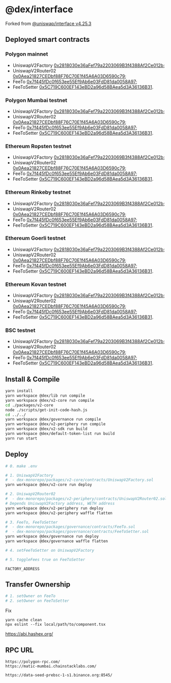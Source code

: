 # @dex/interface
Forked from
[@uniswap/interface v4.25.3](https://github.com/Uniswap/interface/tree/642a4177d8f589bbd5e0eeec3780222b59db9c30)

## Deployed smart contracts
### Polygon mainnet
  - UniswapV2Factory [0x2818030e36aFef79a2203069B3f4388Af2Ce012b](https://polygonscan.com/address/0x2818030e36aFef79a2203069B3f4388Af2Ce012b);
  - UniswapV2Router02 [0x0Aea21827CEDbf88F76C70E1f45A6A03D6590c79](https://polygonscan.com/address/0x0Aea21827CEDbf88F76C70E1f45A6A03D6590c79);
  - FeeTo [0x7f445fDc0f653ee55Ef9Ab6e03FdD81da0058A97](https://polygonscan.com/address/0x7f445fDc0f653ee55Ef9Ab6e03FdD81da0058A97);
  - FeeToSetter [0x5C719C600EF143eBD2a96d58BAea5d3A36136B31](https://polygonscan.com/address/0x5C719C600EF143eBD2a96d58BAea5d3A36136B31).

### Polygon Mumbai testnet
  - UniswapV2Factory [0x2818030e36aFef79a2203069B3f4388Af2Ce012b](https://mumbai.polygonscan.com/address/0x2818030e36aFef79a2203069B3f4388Af2Ce012b);
  - UniswapV2Router02 [0x0Aea21827CEDbf88F76C70E1f45A6A03D6590c79](https://mumbai.polygonscan.com/address/0x0Aea21827CEDbf88F76C70E1f45A6A03D6590c79);
  - FeeTo [0x7f445fDc0f653ee55Ef9Ab6e03FdD81da0058A97](https://mumbai.polygonscan.com/address/0x7f445fDc0f653ee55Ef9Ab6e03FdD81da0058A97);
  - FeeToSetter [0x5C719C600EF143eBD2a96d58BAea5d3A36136B31](https://mumbai.polygonscan.com/address/0x5C719C600EF143eBD2a96d58BAea5d3A36136B31).

### Ethereum Ropsten testnet
  - UniswapV2Factory [0x2818030e36aFef79a2203069B3f4388Af2Ce012b](https://ropsten.etherscan.io/address/0x2818030e36aFef79a2203069B3f4388Af2Ce012b);
  - UniswapV2Router02 [0x0Aea21827CEDbf88F76C70E1f45A6A03D6590c79](https://ropsten.etherscan.io/address/0x0Aea21827CEDbf88F76C70E1f45A6A03D6590c79);
  - FeeTo [0x7f445fDc0f653ee55Ef9Ab6e03FdD81da0058A97](https://ropsten.etherscan.io/address/0x7f445fDc0f653ee55Ef9Ab6e03FdD81da0058A97);
  - FeeToSetter [0x5C719C600EF143eBD2a96d58BAea5d3A36136B31](https://ropsten.etherscan.io/address/0x5C719C600EF143eBD2a96d58BAea5d3A36136B31).

### Ethereum Rinkeby testnet
  - UniswapV2Factory [0x2818030e36aFef79a2203069B3f4388Af2Ce012b](https://rinkeby.etherscan.io/address/0x2818030e36aFef79a2203069B3f4388Af2Ce012b);
  - UniswapV2Router02 [0x0Aea21827CEDbf88F76C70E1f45A6A03D6590c79](https://rinkeby.etherscan.io/address/0x0Aea21827CEDbf88F76C70E1f45A6A03D6590c79);
  - FeeTo [0x7f445fDc0f653ee55Ef9Ab6e03FdD81da0058A97](https://rinkeby.etherscan.io/address/0x7f445fDc0f653ee55Ef9Ab6e03FdD81da0058A97);
  - FeeToSetter [0x5C719C600EF143eBD2a96d58BAea5d3A36136B31](https://rinkeby.etherscan.io/address/0x5C719C600EF143eBD2a96d58BAea5d3A36136B31).

### Ethereum Goerli testnet
  - UniswapV2Factory [0x2818030e36aFef79a2203069B3f4388Af2Ce012b](https://goerli.etherscan.io/address/0x2818030e36aFef79a2203069B3f4388Af2Ce012b);
  - UniswapV2Router02 [0x0Aea21827CEDbf88F76C70E1f45A6A03D6590c79](https://goerli.etherscan.io/address/0x0Aea21827CEDbf88F76C70E1f45A6A03D6590c79);
  - FeeTo [0x7f445fDc0f653ee55Ef9Ab6e03FdD81da0058A97](https://goerli.etherscan.io/address/0x7f445fDc0f653ee55Ef9Ab6e03FdD81da0058A97);
  - FeeToSetter [0x5C719C600EF143eBD2a96d58BAea5d3A36136B31](https://goerli.etherscan.io/address/0x5C719C600EF143eBD2a96d58BAea5d3A36136B31).

### Ethereum Kovan testnet
  - UniswapV2Factory [0x2818030e36aFef79a2203069B3f4388Af2Ce012b](https://kovan.etherscan.io/address/0x2818030e36aFef79a2203069B3f4388Af2Ce012b);
  - UniswapV2Router02 [0x0Aea21827CEDbf88F76C70E1f45A6A03D6590c79](https://kovan.etherscan.io/address/0x0Aea21827CEDbf88F76C70E1f45A6A03D6590c79);
  - FeeTo [0x7f445fDc0f653ee55Ef9Ab6e03FdD81da0058A97](https://kovan.etherscan.io/address/0x7f445fDc0f653ee55Ef9Ab6e03FdD81da0058A97);
  - FeeToSetter [0x5C719C600EF143eBD2a96d58BAea5d3A36136B31](https://kovan.etherscan.io/address/0x5C719C600EF143eBD2a96d58BAea5d3A36136B31).

### BSC testnet
  - UniswapV2Factory [0x2818030e36aFef79a2203069B3f4388Af2Ce012b](https://testnet.bscscan.com/address/0x2818030e36aFef79a2203069B3f4388Af2Ce012b);
  - UniswapV2Router02 [0x0Aea21827CEDbf88F76C70E1f45A6A03D6590c79](https://testnet.bscscan.com/address/0x0Aea21827CEDbf88F76C70E1f45A6A03D6590c79);
  - FeeTo [0x7f445fDc0f653ee55Ef9Ab6e03FdD81da0058A97](https://testnet.bscscan.com/address/0x7f445fDc0f653ee55Ef9Ab6e03FdD81da0058A97);
  - FeeToSetter [0x5C719C600EF143eBD2a96d58BAea5d3A36136B31](https://testnet.bscscan.com/address/0x5C719C600EF143eBD2a96d58BAea5d3A36136B31).

## Install & Compile
```bash
yarn install
yarn workspace @dex/lib run compile
yarn workspace @dex/v2-core run compile
cd ./packages/v2-core
node ./scripts/get-init-code-hash.js
cd ../../
yarn workspace @dex/governance run compile
yarn workspace @dex/v2-periphery run compile
yarn workspace @dex/v2-sdk run build
yarn workspace @dex/default-token-list run build
yarn run start
```

## Deploy
```bash
# 0. make .env

# 1. UniswapV2Factory
#  - dex-monorepo/packages/v2-core/contracts/UniswapV2Factory.sol
yarn workspace @dex/v2-core run deploy

# 2. UniswapV2Router02
#  - dex-monorepo/packages/v2-periphery/contracts/UniswapV2Router02.sol
# Depends UniswapV2Factory address, WETH address
yarn workspace @dex/v2-periphery run deploy
yarn workspace @dex/v2-periphery waffle flatten

# 3. FeeTo, FeeToSetter
#  - dex-monorepo/packages/governance/contracts/FeeTo.sol
#  - dex-monorepo/packages/governance/contracts/FeeToSetter.sol
yarn workspace @dex/governance run deploy
yarn workspace @dex/governance waffle flatten

# 4. setFeeToSetter on UniswapV2Factory

# 5. toggleFees true on FeeToSetter
```

```
FACTORY_ADDRESS
```

## Transfer Ownership
```bash
# 1. setOwner on FeeTo
# 2. setOwner on FeeToSetter
```

Fix
```
yarn cache clean
npx eslint --fix local/path/to/component.tsx
```

https://abi.hashex.org/

## RPC URL
```
https://polygon-rpc.com/
https://matic-mumbai.chainstacklabs.com/

https://data-seed-prebsc-1-s1.binance.org:8545/
```
